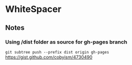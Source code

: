 # WhiteSpacer

## Notes

### Using /dist folder as source for gh-pages branch
`git subtree push --prefix dist origin gh-pages`
https://gist.github.com/cobyism/4730490
